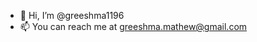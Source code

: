 - 👋 Hi, I’m @greeshma1196
- 📫 You can reach me at greeshma.mathew@gmail.com

<!---
greeshma1196/greeshma1196 is a ✨ special ✨ repository because its `README.md` (this file) appears on your GitHub profile.
You can click the Preview link to take a look at your changes.
--->
